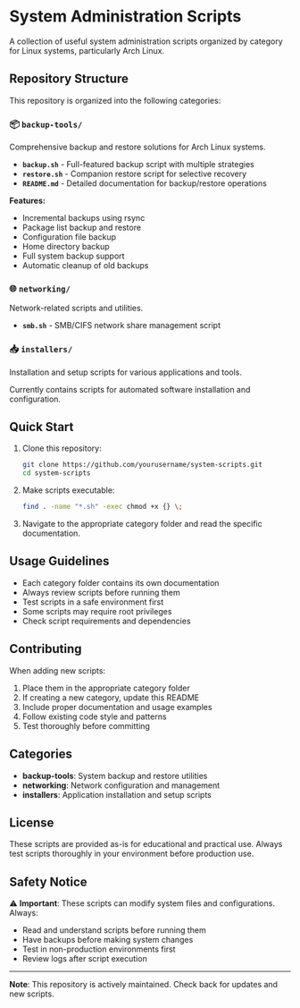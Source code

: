 # System Administration Scripts

A collection of useful system administration scripts organized by category for Linux systems, particularly Arch Linux.

## Repository Structure

This repository is organized into the following categories:

### 📦 `backup-tools/`
Comprehensive backup and restore solutions for Arch Linux systems.

- **`backup.sh`** - Full-featured backup script with multiple strategies
- **`restore.sh`** - Companion restore script for selective recovery
- **`README.md`** - Detailed documentation for backup/restore operations

**Features:**
- Incremental backups using rsync
- Package list backup and restore
- Configuration file backup
- Home directory backup
- Full system backup support
- Automatic cleanup of old backups

### 🌐 `networking/`
Network-related scripts and utilities.

- **`smb.sh`** - SMB/CIFS network share management script

### 📥 `installers/`
Installation and setup scripts for various applications and tools.

Currently contains scripts for automated software installation and configuration.

## Quick Start

1. Clone this repository:
   ```bash
   git clone https://github.com/yourusername/system-scripts.git
   cd system-scripts
   ```

2. Make scripts executable:
   ```bash
   find . -name "*.sh" -exec chmod +x {} \;
   ```

3. Navigate to the appropriate category folder and read the specific documentation.

## Usage Guidelines

- Each category folder contains its own documentation
- Always review scripts before running them
- Test scripts in a safe environment first
- Some scripts may require root privileges
- Check script requirements and dependencies

## Contributing

When adding new scripts:

1. Place them in the appropriate category folder
2. If creating a new category, update this README
3. Include proper documentation and usage examples
4. Follow existing code style and patterns
5. Test thoroughly before committing

## Categories

- **backup-tools**: System backup and restore utilities
- **networking**: Network configuration and management
- **installers**: Application installation and setup scripts

## License

These scripts are provided as-is for educational and practical use. Always test scripts thoroughly in your environment before production use.

## Safety Notice

⚠️ **Important**: These scripts can modify system files and configurations. Always:
- Read and understand scripts before running them
- Have backups before making system changes
- Test in non-production environments first
- Review logs after script execution

---

**Note**: This repository is actively maintained. Check back for updates and new scripts. 